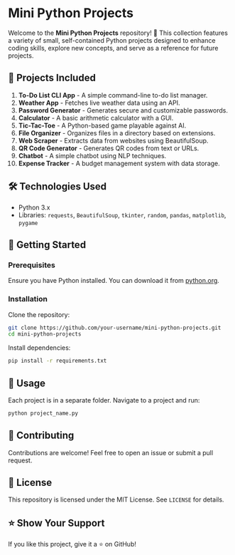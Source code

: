 # Mini Python Projects

Welcome to the **Mini Python Projects** repository! 🚀 This collection features a variety of small, self-contained Python projects designed to enhance coding skills, explore new concepts, and serve as a reference for future projects.

## 📌 Projects Included

1. **To-Do List CLI App** - A simple command-line to-do list manager.
2. **Weather App** - Fetches live weather data using an API.
3. **Password Generator** - Generates secure and customizable passwords.
4. **Calculator** - A basic arithmetic calculator with a GUI.
5. **Tic-Tac-Toe** - A Python-based game playable against AI.
6. **File Organizer** - Organizes files in a directory based on extensions.
7. **Web Scraper** - Extracts data from websites using BeautifulSoup.
8. **QR Code Generator** - Generates QR codes from text or URLs.
9. **Chatbot** - A simple chatbot using NLP techniques.
10. **Expense Tracker** - A budget management system with data storage.

## 🛠️ Technologies Used
- Python 3.x
- Libraries: `requests`, `BeautifulSoup`, `tkinter`, `random`, `pandas`, `matplotlib`, `pygame`

## 🚀 Getting Started
### Prerequisites
Ensure you have Python installed. You can download it from [python.org](https://www.python.org/downloads/).

### Installation
Clone the repository:
```sh
git clone https://github.com/your-username/mini-python-projects.git
cd mini-python-projects
```
Install dependencies:
```sh
pip install -r requirements.txt
```

## 📖 Usage
Each project is in a separate folder. Navigate to a project and run:
```sh
python project_name.py
```

## 🤝 Contributing
Contributions are welcome! Feel free to open an issue or submit a pull request.

## 📜 License
This repository is licensed under the MIT License. See `LICENSE` for details.

## ⭐ Show Your Support
If you like this project, give it a ⭐ on GitHub!


